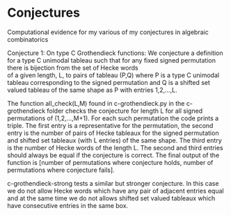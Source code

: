 # Conjectures
Computational evidence for my various of my conjectures in algebraic combinatorics


Conjecture 1: On type C Grothendieck functions:
We conjecture a definition for a type C unimodal tableau such that for any fixed signed permutation there is bijection from the set of Hecke words  
of a given length, L, to pairs of tableau (P,Q) where P is a type C unimodal tableau corresponding to the signed permutation and Q is a shifted set
valued tableau of the same shape as P with entries 1,2,...,L. 

The function all_check(L,M) found in c-grothendieck.py in the c-grothendieck folder checks the conjecture for length L for  all signed permutations of 
(1,2,...,M+1).  For each such permutation the code prints a triple.  The first entry is a representative for the permutation, the second entry is the number 
of pairs of Hecke tableaux for the signed permutation and shifted set tableaux (with L entries) of the same shape. The third entry is the number of Hecke words 
of the length L.  The second and third entries should always be equal if the conjecture is correct.  The final output of the function is 
[number of permutations where conjecture holds, number of permutations where conjecture fails].

c-grothendieck-strong tests a similar but stronger conjecture.  In this case we do not allow Hecke words which have any pair of adjacent entries equal
and at the same time we do not allows shifted set valued tableaux which have consecutive entries in the same box.

